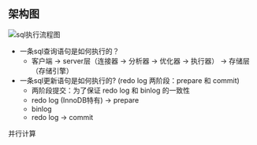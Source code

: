 ## 架构图

![sql执行流程图](https://user-gold-cdn.xitu.io/2018/12/28/167f4c7b99f87e1c?imageView2/0/w/1280/h/960/format/webp/ignore-error/1)

- 一条sql查询语句是如何执行的？
    - 客户端 → server层（连接器 → 分析器 → 优化器 → 执行器） →  存储层（存储引擎）
- 一条sql更新语句是如何执行的? (redo log 两阶段：prepare 和 commit)
    - 两阶段提交：为了保证 redo log 和 binlog 的一致性
    - redo log (InnoDB特有) → prepare
    - binlog
    - redo log → commit


并行计算